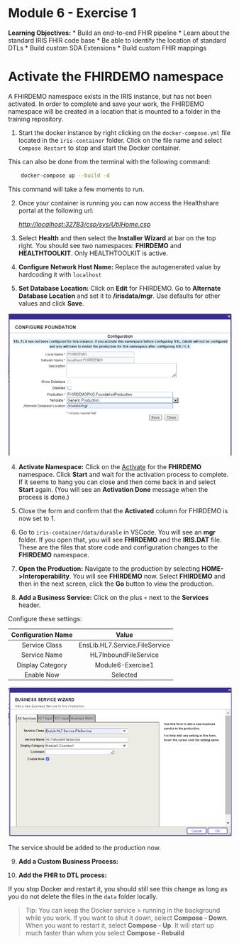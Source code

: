 # Module 6 - Exercise 1

**Learning Objectives:** 
	* Build an end-to-end FHIR pipeline
	* Learn about the standard IRIS FHIR code base
	* Be able to identify the location of standard DTLs
	* Build custom SDA Extensions
	* Build custom FHIR mappings

# Activate the FHIRDEMO namespace

A FHIRDEMO namespace exists in the IRIS instance, but has not been activated. In order to complete and save your work, the FHIRDEMO namespace will be created in a location that is mounted to a folder in the training repository. 

1. Start the docker instance by right clicking on the `docker-compose.yml` file located in the `iris-container` folder. Click on the file name and select `Compose Restart` to stop and start the Docker container. 

This can also be done from the terminal with the following command:
```bash
	docker-compose up --build -d
```
This command will take a few moments to run.

2. Once your container is running you can now access the Healthshare portal at the following url:

	*[http://localhost:32783/csp/sys/UtilHome.csp](http://localhost:32783/csp/sys/UtilHome.csp)*

3. Select **Health** and then select the **Installer Wizard** at bar on the top right. You should see two namespaces: **FHIRDEMO** and **HEALTHTOOLKIT**. Only HEALTHTOOLKIT is active.   

4. **Configure Network Host Name:** Replace the autogenerated value by hardcoding it with `localhost`

3. **Set Database Location:** Click on **Edit** for FHIRDEMO. Go to **Alternate Database Location** and set it to **/irisdata/mgr**. Use defaults for other values and click **Save**. 

![Configure HSDEMO](../images/module6-1-hsdemo-config.png)

4. **Activate Namespace:** Click on the <ins>Activate</ins> for the **FHIRDEMO** namespace. Click **Start** and wait for the activation process to complete. If it seems to hang you can close and then come back in and select **Start** again. (You will see an **Activation Done** message when the process is done.)

5. Close the form and confirm that the **Activated** column for FHIRDEMO is now set to 1. 

6. Go to `iris-container/data/durable` in VSCode. You will see an **mgr** folder. If you open that, you will see **FHIRDEMO** and the **IRIS.DAT** file. These are the files that store code and configuration changes to the **FHIRDEMO** namespace. 

7. **Open the Production:** Navigate to the production by selecting **HOME->Interoperability**. You will see **FHIRDEMO** now. Select **FHIRDEMO** and then in the next screen, click the **Go** button to view the production. 

8. **Add a Business Service:** Click on the plus `+` next to the **Services** header. 

Configure these settings: 

| **Configuration Name**  | **Value** |
|:-----------------------:|:---------:|
| Service Class | EnsLib.HL7.Service.FileService |
|Service Name|HL7InboundFileService|
|Display Category|Module6-Exercise1|
|Enable Now|Selected|

![Configure HSDEMO](../images/module6-1-add-hl7-service.png)

The service should be added to the production now. 

9. **Add a Custom Business Process:**

9. **Add the FHIR to DTL process:**



If you stop Docker and restart it, you should still see this change as long as you do not delete the files in the `data` folder locally.

> Tip: You can keep the Docker service > running in the background while you work. If you want to shut it down, select **Compose - Down**. When you want to restart it, select **Compose - Up**. It will start up much faster than when you select **Compose - Rebuild** 

